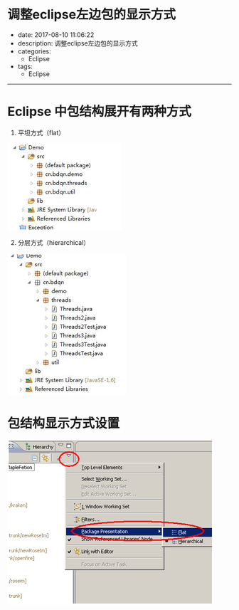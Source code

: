 #   调整eclipse左边包的显示方式
+ date: 2017-08-10 11:06:22
+ description: 调整eclipse左边包的显示方式
+ categories:
  - Eclipse
+ tags:
  - Eclipse
---
#   Eclipse 中包结构展开有两种方式
1.  平坦方式（flat）

![](../images/2020/08/20200810110712.png)

2.  分层方式（hierarchical）

![](../images/2020/08/20200810110758.png)


#   包结构显示方式设置 

![](../images/2020/08/20200810110830.png)




